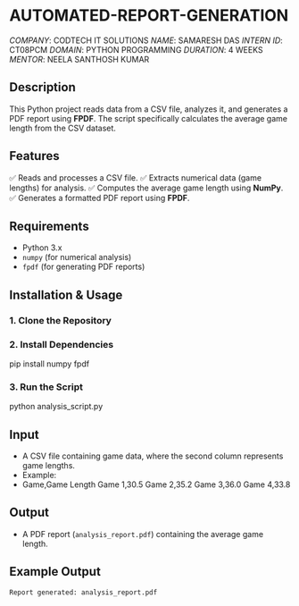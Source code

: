 # AUTOMATED-REPORT-GENERATION
*COMPANY*: CODTECH IT SOLUTIONS
*NAME*: SAMARESH DAS
*INTERN ID*: CT08PCM
*DOMAIN*: PYTHON PROGRAMMING
*DURATION*: 4 WEEKS
*MENTOR*: NEELA SANTHOSH KUMAR

## Description
This Python project reads data from a CSV file, analyzes it, and generates a PDF report using **FPDF**. The script specifically calculates the average game length from the CSV dataset.

## Features
✅ Reads and processes a CSV file.
✅ Extracts numerical data (game lengths) for analysis.
✅ Computes the average game length using **NumPy**.
✅ Generates a formatted PDF report using **FPDF**.

## Requirements
- Python 3.x
- `numpy` (for numerical analysis)
- `fpdf` (for generating PDF reports)

## Installation & Usage

### 1. Clone the Repository

### 2. Install Dependencies

pip install numpy fpdf

### 3. Run the Script

python analysis_script.py

## Input
- A CSV file containing game data, where the second column represents game lengths.
- Example:
- Game,Game Length
Game 1,30.5
Game 2,35.2
Game 3,36.0
Game 4,33.8


## Output
- A PDF report (`analysis_report.pdf`) containing the average game length.

## Example Output
```
Report generated: analysis_report.pdf
